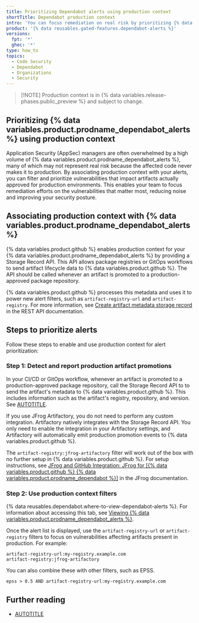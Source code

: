 ```yaml
---
title: Prioritizing Dependabot alerts using production context
shortTitle: Dependabot production context
intro: 'You can focus remediation on real risk by prioritizing {% data variables.product.prodname_dependabot_alerts %} for artifacts actually present in production, using metadata from external registries like JFrog Artifactory or your own CI/CD workflows.'
product: '{% data reusables.gated-features.dependabot-alerts %}'
versions:
  fpt: '*'
  ghec: '*'
type: how_to
topics:
  - Code Security
  - Dependabot
  - Organizations
  - Security
---
```


> [!NOTE] Production context is in {% data variables.release-phases.public_preview %} and subject to change.

## Prioritizing {% data variables.product.prodname_dependabot_alerts %} using production context

Application Security (AppSec) managers are often overwhelmed by a high volume of {% data variables.product.prodname_dependabot_alerts %}, many of which may not represent real risk because the affected code never makes it to production. By associating production context with your alerts, you can filter and prioritize vulnerabilities that impact artifacts actually approved for production environments. This enables your team to focus remediation efforts on the vulnerabilities that matter most, reducing noise and improving your security posture.

## Associating production context with {% data variables.product.prodname_dependabot_alerts %}

{% data variables.product.github %} enables production context for your {% data variables.product.prodname_dependabot_alerts %} by providing a Storage Record API. This API allows package registries or GitOps workflows to send artifact lifecycle data to {% data variables.product.github %}. The API should be called whenever an artifact is promoted to a production-approved package repository.

{% data variables.product.github %} processes this metadata and uses it to power new alert filters, such as `artifact-registry-url` and `artifact-registry`. For more information, see [Create artifact metadata storage record](/rest/orgs/artifact-metadata?apiVersion=2022-11-28#create-artifact-metadata-storage-record) in the REST API documentation.

## Steps to prioritize alerts

Follow these steps to enable and use production context for alert prioritization:

### Step 1: Detect and report production artifact promotions

In your CI/CD or GitOps workflow, whenever an artifact is promoted to a production-approved package repository, call the Storage Record API to to send the artifact's metadata to {% data variables.product.github %}. This includes information such as the artifact's registry, repository, and version. See [AUTOTITLE](/rest/orgs/artifact-metadata?apiVersion=2022-11-28#create-artifact-metadata-storage-record).

If you use JFrog Artifactory, you do not need to perform any custom integration. Artifactory natively integrates with the Storage Record API. You only need to enable the integration in your Artifactory settings, and Artifactory will automatically emit production promotion events to {% data variables.product.github %}.

The `artifact-registry:jfrog-artifactory` filter will work out of the box with no further setup in {% data variables.product.github %}. For setup instructions, see [JFrog and GitHub Integration: JFrog for [{% data variables.product.github %} {% data variables.product.prodname_dependabot %}]](https://jfrog.com/help/r/jfrog-and-github-integration-guide/jfrog-for-github-dependabot) in the JFrog documentation.

### Step 2: Use production context filters

{% data reusables.dependabot.where-to-view-dependabot-alerts %}. For information about accessing this tab, see [Viewing {% data variables.product.prodname_dependabot_alerts %}](/code-security/dependabot/dependabot-alerts/viewing-and-updating-dependabot-alerts#viewing-dependabot-alerts).

Once the alert list is displayed, use the `artifact-registry-url` or `artifact-registry` filters to focus on vulnerabilities affecting artifacts present in production. For example:

```text
artifact-registry-url:my-registry.example.com
artifact-registry:jfrog-artifactory
```

You can also combine these with other filters, such as EPSS.

```text
epss > 0.5 AND artifact-registry-url:my-registry.example.com
```

## Further reading

* [AUTOTITLE](/code-security/securing-your-organization/understanding-your-organizations-exposure-to-vulnerabilities/prioritizing-dependabot-alerts-using-metrics)
